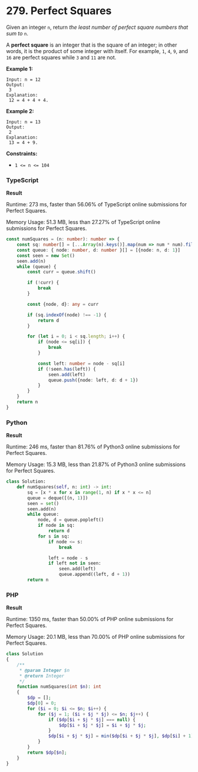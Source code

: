 # 279. Perfect Squares

Given an integer `n`, return _the least number of perfect square numbers that sum to_ `n`.

A **perfect square** is an integer that is the square of an integer; in other words, it is the product of some integer with itself. For example, `1`, `4`, `9`, and `16` are perfect squares while `3` and `11` are not.

**Example 1:**

```
Input: n = 12
Output:
 3
Explanation:
 12 = 4 + 4 + 4.
```

**Example 2:**

```
Input: n = 13
Output:
 2
Explanation:
 13 = 4 + 9.
```

**Constraints:**

* `1 <= n <= 104`

### TypeScript

**Result**

Runtime: 273 ms, faster than 56.06% of TypeScript online submissions for Perfect Squares.

Memory Usage: 51.3 MB, less than 27.27% of TypeScript online submissions for Perfect Squares.

```typescript
const numSquares = (n: number): number => {
    const sq: number[] = [...Array(n).keys()].map(num => num * num).filter(num => 0 < num && num <= n)
    const queue: { node: number, d: number }[] = [{node: n, d: 1}]
    const seen = new Set()
    seen.add(n)
    while (queue) {
        const curr = queue.shift()

        if (!curr) {
            break
        }

        const {node, d}: any = curr

        if (sq.indexOf(node) !== -1) {
            return d
        }

        for (let i = 0; i < sq.length; i++) {
            if (node <= sq[i]) {
                break
            }

            const left: number = node - sq[i]
            if (!seen.has(left)) {
                seen.add(left)
                queue.push({node: left, d: d + 1})
            }
        }
    }
    return n
}
```

### Python

**Result**

Runtime: 246 ms, faster than 81.76% of Python3 online submissions for Perfect Squares.

Memory Usage: 15.3 MB, less than 21.87% of Python3 online submissions for Perfect Squares.

```python
class Solution:
    def numSquares(self, n: int) -> int:
        sq = [x * x for x in range(1, n) if x * x <= n]
        queue = deque([(n, 1)])
        seen = set()
        seen.add(n)
        while queue:
            node, d = queue.popleft()
            if node in sq:
                return d
            for s in sq:
                if node <= s:
                    break

                left = node - s
                if left not in seen:
                    seen.add(left)
                    queue.append((left, d + 1))
        return n
```

### PHP

**Result**

Runtime: 1350 ms, faster than 50.00% of PHP online submissions for Perfect Squares.

Memory Usage: 20.1 MB, less than 70.00% of PHP online submissions for Perfect Squares.

```php
class Solution
{
    /**
     * @param Integer $n
     * @return Integer
     */
    function numSquares(int $n): int
    {
        $dp = [];
        $dp[0] = 0;
        for ($i = 0; $i <= $n; $i++) {
            for ($j = 1; ($i + $j * $j) <= $n; $j++) {
                if ($dp[$i + $j * $j] === null) {
                    $dp[$i + $j * $j] = $i + $j * $j;
                }
                $dp[$i + $j * $j] = min($dp[$i + $j * $j], $dp[$i] + 1);
            }
        }
        return $dp[$n];
    }
}
```
